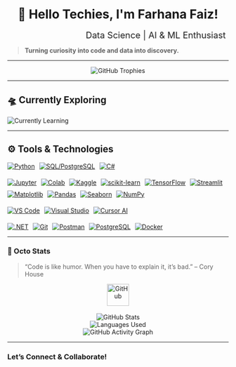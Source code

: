 <div align="center">

# 👋 Hello Techies, I'm Farhana Faiz!  

<p>
  <marquee width="500" behavior="alternate" style="font-size:20px;">
    Data Science | AI & ML Enthusiast 
  </marquee>
</p>

</div>


> **Turning curiosity into code and data into discovery.**

---

<p align="center">
  <img src="https://github-profile-trophy.vercel.app/?username=farhanafaiz03&theme=darkhub&no-frame=true&no-bg=false&margin-w=15" alt="GitHub Trophies"/>
</p>


---

## 🛸 Currently Exploring

![Currently Learning](https://img.shields.io/badge/Data%20Science%20-Artificial%20Intelligence-00b894?style=flat-square&logo=googlecolab&logoColor=white)


---

## ⚙️ **Tools & Technologies**

<div align="center" style="display: flex; flex-direction: column; gap: 20px;">

  <!-- Programming Languages -->
  <div align="center" style="display: flex; flex-wrap: wrap; gap: 10px;">
    <a href="https://www.python.org/"><img src="https://img.shields.io/badge/Python-3776AB?style=for-the-badge&logo=python&logoColor=white&logosize=25" alt="Python" /></a>
    <a href="https://www.postgresql.org/"><img src="https://img.shields.io/badge/SQL-4479A1?style=for-the-badge&logo=postgresql&logoColor=white&logosize=25" alt="SQL/PostgreSQL" /></a>
    <a href="https://learn.microsoft.com/en-us/dotnet/csharp/"><img src="https://img.shields.io/badge/C%23-239120?style=for-the-badge&logo=c-sharp&logoColor=white&logosize=25" alt="C#" /></a>
  </div>

  <!-- Data Science & Machine Learning -->
  <div align="center" style="display: flex; flex-wrap: wrap; gap: 10px;">
    <a href="https://jupyter.org/"><img src="https://img.shields.io/badge/Jupyter-F37626?style=for-the-badge&logo=jupyter&logoColor=white&logosize=25" alt="Jupyter" /></a>
    <a href="https://colab.research.google.com/"><img src="https://img.shields.io/badge/Colab-F9AB00?style=for-the-badge&logo=googlecolab&logoColor=white&logosize=25" alt="Colab" /></a>
    <a href="https://www.kaggle.com/"><img src="https://img.shields.io/badge/Kaggle-20BEFF?style=for-the-badge&logo=kaggle&logoColor=white&logosize=25" alt="Kaggle" /></a>
    <a href="https://scikit-learn.org/"><img src="https://img.shields.io/badge/scikit--learn-F7931E?style=for-the-badge&logo=scikit-learn&logoColor=white&logosize=25" alt="scikit-learn" /></a>
    <a href="https://www.tensorflow.org/"><img src="https://img.shields.io/badge/TensorFlow-FF6F00?style=for-the-badge&logo=tensorflow&logoColor=white&logosize=25" alt="TensorFlow" /></a>
    <a href="https://streamlit.io/"><img src="https://img.shields.io/badge/Streamlit-FF4B4B?style=for-the-badge&logo=streamlit&logoColor=white&logosize=25" alt="Streamlit" /></a>
    <a href="https://matplotlib.org/"><img src="https://img.shields.io/badge/Matplotlib-11557C?style=for-the-badge&logo=matplotlib&logoColor=white&logosize=25" alt="Matplotlib" /></a>
    <a href="https://pandas.pydata.org/"><img src="https://img.shields.io/badge/Pandas-150458?style=for-the-badge&logo=pandas&logoColor=white&logosize=25" alt="Pandas" /></a>
    <a href="https://seaborn.pydata.org/"><img src="https://img.shields.io/badge/Seaborn-2F8ACB?style=for-the-badge&logo=python&logoColor=white&logosize=25" alt="Seaborn" /></a>
    <a href="https://numpy.org/"><img src="https://img.shields.io/badge/NumPy-013243?style=for-the-badge&logo=numpy&logoColor=white&logosize=25" alt="NumPy" /></a>
  </div>

  <!-- IDEs & Platforms -->
  <div align="center" style="display: flex; flex-wrap: wrap; gap: 10px;">
    <a href="https://code.visualstudio.com/"><img src="https://img.shields.io/badge/VS%20Code-007ACC?style=for-the-badge&logo=visual-studio-code&logoColor=white&logosize=25" alt="VS Code" /></a>
    <a href="https://visualstudio.microsoft.com/"><img src="https://img.shields.io/badge/Visual%20Studio-5C2D91?style=for-the-badge&logo=visual-studio&logoColor=white&logosize=25" alt="Visual Studio" /></a>
    <a href="https://www.cursor.sh/"><img src="https://img.shields.io/badge/Cursor_AI-000000?style=for-the-badge&logo=cursor&logoColor=white&logosize=25" alt="Cursor AI" /></a>
  </div>

  <!-- DevOps & Tools -->
  <div align="center" style="display: flex; flex-wrap: wrap; gap: 10px;">
    <a href="https://dotnet.microsoft.com/"><img src="https://img.shields.io/badge/.NET-512BD4?style=for-the-badge&logo=dotnet&logoColor=white&logosize=25" alt=".NET" /></a>
    <a href="https://git-scm.com/"><img src="https://img.shields.io/badge/Git-F05032?style=for-the-badge&logo=git&logoColor=white&logosize=25" alt="Git" /></a>
    <a href="https://www.postman.com/"><img src="https://img.shields.io/badge/Postman-FF6C37?style=for-the-badge&logo=postman&logoColor=white&logosize=25" alt="Postman" /></a>
    <a href="https://www.pgadmin.org/"><img src="https://img.shields.io/badge/PostgreSQL-4169E1?style=for-the-badge&logo=postgresql&logoColor=white&logosize=25" alt="PostgreSQL" /></a>
    <a href="https://www.docker.com/"><img src="https://img.shields.io/badge/Docker-2496ED?style=for-the-badge&logo=docker&logoColor=white&logosize=25" alt="Docker" /></a>
  </div>
</div>




---


### 🐙 Octo Stats

> “Code is like humor. When you have to explain it, it’s bad.” – Cory House

<div align="center">
  <img src="https://cdn.jsdelivr.net/gh/devicons/devicon/icons/github/github-original.svg" width="50" height="50" title="GitHub"/>
  <br><br>

  <img src="https://github-readme-stats.vercel.app/api?username=farhanafaiz03&show_icons=true&theme=react" alt="GitHub Stats" />
  <br>
  <img src="https://github-readme-stats.vercel.app/api/top-langs/?username=farhanafaiz03&layout=compact&hide_border=true&theme=react" alt="Languages Used" />
  <br>
  <img src="https://github-readme-activity-graph.vercel.app/graph?username=farhanafaiz03&theme=react-dark" alt="GitHub Activity Graph" />
  
</div>


---


###  Let’s Connect & Collaborate!

